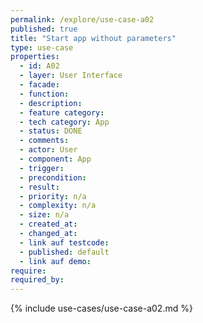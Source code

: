 ```yaml
---
permalink: /explore/use-case-a02
published: true
title: "Start app without parameters"
type: use-case
properties:
  - id: A02
  - layer: User Interface
  - facade:
  - function:
  - description:
  - feature category:
  - tech category: App
  - status: DONE
  - comments:
  - actor: User
  - component: App
  - trigger:
  - precondition:
  - result:
  - priority: n/a
  - complexity: n/a
  - size: n/a
  - created_at:
  - changed_at:
  - link auf testcode:
  - published: default
  - link auf demo:
require:
required_by:
---
```


{% include use-cases/use-case-a02.md %}
